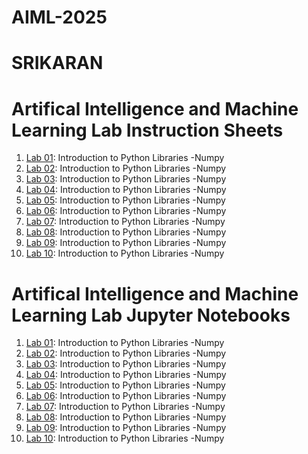 # AIML-2025
# SRIKARAN
# Artifical Intelligence and Machine Learning Lab Instruction Sheets
1.  [ Lab 01](https://github.com/2303a51015/AIML-2025/blob/main/AIML_A1.pdf): Introduction to Python Libraries -Numpy
1.  [ Lab 02](https://github.com/2303a51015/AIML-2025/blob/main/AIML_A2.pdf): Introduction to Python Libraries -Numpy
1.  [ Lab 03](https://github.com/2303a51015/AIML-2025/blob/main/AIML_A3.pdf): Introduction to Python Libraries -Numpy
1.  [ Lab 04](https://github.com/2303a51015/AIML-2025/blob/main/AIML_A4.pdf): Introduction to Python Libraries -Numpy
1.  [ Lab 05](https://github.com/2303a51015/AIML-2025/blob/main/AIML_A5.pdf): Introduction to Python Libraries -Numpy
1.  [ Lab 06](https://github.com/2303a51015/AIML-2025/blob/main/AIML_A6.pdf): Introduction to Python Libraries -Numpy
1.  [ Lab 07](https://github.com/2303a51015/AIML-2025/blob/main/AIML_A7%20(1).pdf): Introduction to Python Libraries -Numpy
1.  [ Lab 08](https://github.com/2303a51015/AIML-2025/blob/main/AIML_A8.pdf): Introduction to Python Libraries -Numpy
1.  [ Lab 09](): Introduction to Python Libraries -Numpy
1.  [ Lab 10](): Introduction to Python Libraries -Numpy



#  Artifical Intelligence and Machine Learning Lab Jupyter Notebooks
1.  [ Lab 01](https://github.com/2303a51015/AIML-2025/blob/main/LAB_01.ipynb): Introduction to Python Libraries -Numpy
1.  [ Lab 02](https://github.com/2303a51015/AIML-2025/blob/main/LAB_02.ipynb): Introduction to Python Libraries -Numpy
1.  [ Lab 03](https://github.com/2303a51015/AIML-2025/blob/main/LAB_03.ipynb): Introduction to Python Libraries -Numpy
1.  [ Lab 04](https://github.com/2303a51015/AIML-2025/blob/main/LAB_04.ipynb): Introduction to Python Libraries -Numpy
1.  [ Lab 05](https://github.com/2303a51015/AIML-2025/blob/main/LAB_05.ipynb): Introduction to Python Libraries -Numpy
1.  [ Lab 06](https://github.com/2303a51015/AIML-2025/blob/main/LAB_06.ipynb): Introduction to Python Libraries -Numpy
1.  [ Lab 07](https://github.com/2303a51015/AIML-2025/blob/main/LAB07_AIML.ipynb): Introduction to Python Libraries -Numpy
1.  [ Lab 08](https://github.com/2303a51015/AIML-2025/blob/main/LAB_08.ipynb): Introduction to Python Libraries -Numpy
1.  [ Lab 09](): Introduction to Python Libraries -Numpy
1.  [ Lab 10](): Introduction to Python Libraries -Numpy
